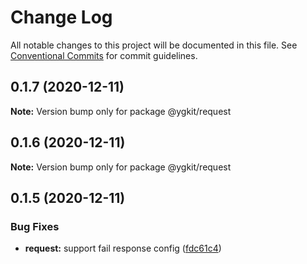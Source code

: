 # Change Log

All notable changes to this project will be documented in this file.
See [Conventional Commits](https://conventionalcommits.org) for commit guidelines.

## 0.1.7 (2020-12-11)

**Note:** Version bump only for package @ygkit/request

## 0.1.6 (2020-12-11)

**Note:** Version bump only for package @ygkit/request

## 0.1.5 (2020-12-11)

### Bug Fixes

- **request:** support fail response config ([fdc61c4](https://github.com/yugasun/ygkit/commit/fdc61c4ca20b1ee5d294120cb1078af337f6643f))
